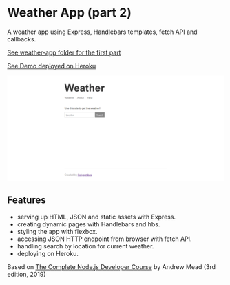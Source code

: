 # Weather App (part 2)

A weather app using Express, Handlebars templates, fetch API and callbacks.

[See weather-app folder for the first part](https://github.com/solygambas/node-complete-developer-course/tree/master/weather-app)

[See Demo deployed on Heroku](https://node-weather-fetch.herokuapp.com/)

![](screenshot.png)

## Features
- serving up HTML, JSON and static assets with Express.
- creating dynamic pages with Handlebars and hbs.
- styling the app with flexbox.
- accessing JSON HTTP endpoint from browser with fetch API.
- handling search by location for current weather.
- deploying on Heroku.

Based on [The Complete Node.js Developer Course](https://www.udemy.com/course/the-complete-nodejs-developer-course-2/) by Andrew Mead (3rd edition, 2019)
